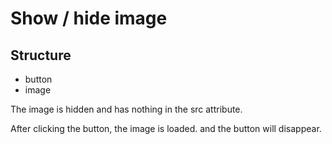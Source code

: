 # Show / hide image

## Structure
- button
- image

The image is hidden and has nothing in the src attribute.

After clicking the button, the image is loaded. and the button will disappear.